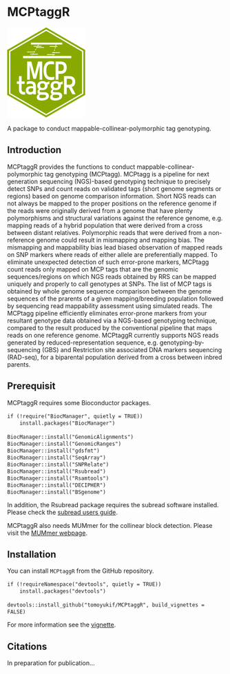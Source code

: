 # MCPtaggR
![MCPtaggR_icon](https://github.com/tomoyukif/MCPtaggR/blob/main/inst/MCPtaggR_Icon.png?raw=true)

A package to conduct mappable-collinear-polymorphic tag genotyping.

## Introduction
MCPtaggR provides the functions to conduct mappable-collinear-polymorphic 
tag genotyping (MCPtagg). MCPtagg is a pipeline for 
next generation sequencing (NGS)-based genotyping technique to precisely 
detect SNPs and count reads on validated tags (short genome segments or 
regions) based on genome comparison information. Short NGS reads can not 
always be mapped to the proper positions on the reference genome if the reads 
were originally derived from a genome that have plenty polymorphisms and 
structural variations against the reference genome, e.g. mapping reads of a 
hybrid population that were derived from a cross between distant relatives. 
Polymorphic reads that were derived from a non-reference genome could result 
in mismapping and mapping bias. The mismapping and mappability bias
lead biased observation of mapped reads on SNP markers where 
reads of either allele are preferentially mapped. To eliminate unexpected 
detection of such error-prone markers, MCPtagg count reads only mapped on 
MCP tags that are the genomic sequences/regions on which NGS reads obtained by
RRS can be mapped uniquely and properly to call genotypes at SNPs. The list of 
MCP tags is obtained by whole genome sequence comparison between the genome 
sequences of the prarents of a given mapping/breeding population followed by 
sequencing read mappability assessment using simulated reads. 
The MCPtagg pipeline efficiently eliminates error-prone markers from your 
resultant genotype data obtained via a NGS-based genotyping technique, compared 
to the result produced by the conventional pipeline that maps reads on one
reference genome.
MCPtaggR currently supports NGS reads generated by reduced-representation 
sequence, e.g. genotyping-by-sequencing (GBS) and Restriction site associated 
DNA markers sequencing (RAD-seq), for a biparental population derived from
a cross between inbred parents. 

## Prerequisit
MCPtaggR requires some Bioconductor packages.
```
if (!require("BiocManager", quietly = TRUE))
    install.packages("BiocManager")

BiocManager::install("GenomicAlignments")
BiocManager::install("GenomicRanges")
BiocManager::install("gdsfmt")
BiocManager::install("SeqArray")
BiocManager::install("SNPRelate")
BiocManager::install("Rsubread")
BiocManager::install("Rsamtools")
BiocManager::install("DECIPHER")
BiocManager::install("BSgenome")
```

In addition, the Rsubread package requires the subread software installed.
Please check the [subread users guide](https://subread.sourceforge.net/SubreadUsersGuide.pdf).

MCPtaggR also needs MUMmer for the collinear block detection. Please visit the 
[MUMmer webpage](https://mummer4.github.io/install/install.html).

## Installation
You can install `MCPtaggR` from the GitHub repository.
```
if (!requireNamespace("devtools", quietly = TRUE))
    install.packages("devtools")
    
devtools::install_github("tomoyukif/MCPtaggR", build_vignettes = FALSE)
```

For more information see the [vignette](https://tomoyukif.github.io/MCPtaggR/).

## Citations
In preparation for publication...
